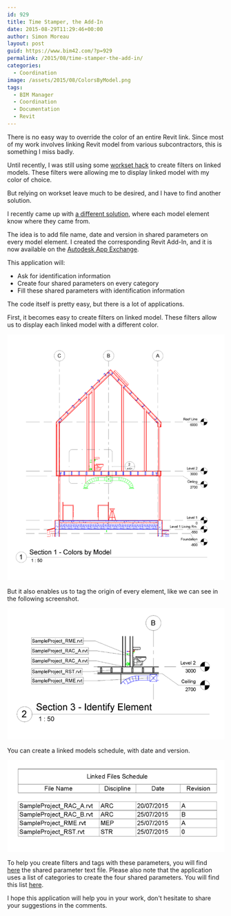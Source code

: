 ```yaml
---
id: 929
title: Time Stamper, the Add-In
date: 2015-08-29T11:29:46+00:00
author: Simon Moreau
layout: post
guid: https://www.bim42.com/?p=929
permalink: /2015/08/time-stamper-the-add-in/
categories:
  - Coordination
image: /assets/2015/08/ColorsByModel.png
tags:
  - BIM Manager
  - Coordination
  - Documentation
  - Revit
---
```

There is no easy way to override the color of an entire Revit link. Since most of my work involves linking Revit model from various subcontractors, this is something I miss badly.

Until recently, I was still using some [workset hack](https://www.bim42.com/2013/02/revit-linked-models-visibility/) to create filters on linked models. These filters were allowing me to display linked model with my color of choice.

But relying on workset leave much to be desired, and I have to find another solution.

I recently came up with [a different solution](https://www.bim42.com/2015/07/model-timestamp/), where each model element know where they came from.

The idea is to add file name, date and version in shared parameters on every model element. I created the corresponding Revit Add-In, and it is now available on the [Autodesk App Exchange](https://apps.exchange.autodesk.com/RVT/en/Detail/Index?id=appstore.exchange.autodesk.com%3Atimestamps_windows64%3Aen).

This application will:

  * Ask for identification information
  * Create four shared parameters on every category
  * Fill these shared parameters with identification information

The code itself is pretty easy, but there is a lot of applications.

First, it becomes easy to create filters on linked model. These filters allow us to display each linked model with a different color.

![ColorsByModel](/assets/2015/08/ColorsByModel.png)

But it also enables us to tag the origin of every element, like we can see in the following screenshot.

![IdentifyElements](/assets/2015/08/IdentifyElements.png)

You can create a linked models schedule, with date and version.

![LinkedFilesSchedule](/assets/2015/08/LinkedFilesSchedule.png)

To help you create filters and tags with these parameters, you will find [here](https://www.bim42.com/wp-content/uploads/2015/08/BIM42_SharedParameters.txt) the shared parameter text file. Please also note that the application uses a list of categories to create the four shared parameters. You will find this list [here](https://www.bim42.com/wp-content/uploads/2015/08/categories.txt).

I hope this application will help you in your work, don't hesitate to share your suggestions in the comments.